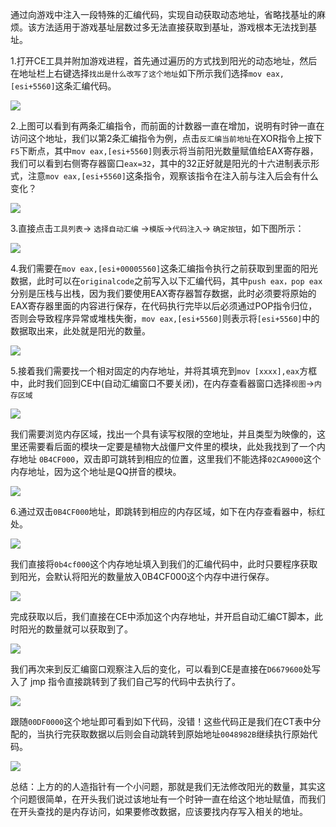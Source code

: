 通过向游戏中注入一段特殊的汇编代码，实现自动获取动态地址，省略找基址的麻烦。该方法适用于游戏基址层数过多无法直接获取到基址，游戏根本无法找到基址。

<!--more-->

1.打开CE工具并附加游戏进程，首先通过遍历的方式找到阳光的动态地址，然后在地址栏上右键选择`找出是什么改写了这个地址`如下所示我们选择`mov eax,[esi+5560]`这条汇编代码。

![](/image/1379525-20220122090517913-720663956.png)

2.上图可以看到有两条汇编指令，而前面的计数器一直在增加，说明有时钟一直在访问这个地址，我们以第2条汇编指令为例，点击`反汇编当前地址`在XOR指令上按下`F5`下断点，其中`mov eax,[esi+5560]`则表示将当前阳光数量赋值给EAX寄存器，我们可以看到右侧寄存器窗口`eax=32`，其中的32正好就是阳光的十六进制表示形式，注意`mov eax,[esi+5560]`这条指令，观察该指令在注入前与注入后会有什么变化？

![](/image/1379525-20220122090526726-1047044774.png)

3.直接点击`工具列表`-> `选择自动汇编` ->`模版`->`代码注入`-> `确定按钮`，如下图所示：

![](/image/1379525-20220122090534921-1998696937.png)

4.我们需要在`mov eax,[esi+00005560]`这条汇编指令执行之前获取到里面的阳光数据，此时可以在`originalcode`之前写入以下汇编代码，其中`push eax，pop eax`分别是压栈与出栈，因为我们要使用EAX寄存器暂存数据，此时必须要将原始的EAX寄存器里面的内容进行保存，在代码执行完毕以后必须通过POP指令归位，否则会导致程序异常或堆栈失衡，`mov eax,[esi+5560]`则表示将`[esi+5560]`中的数据取出来，此处就是阳光的数量。

![](/image/1379525-20220122090543742-394385017.png)

5.接着我们需要找一个相对固定的内存地址，并将其填充到`mov [xxxx],eax`方框中，此时我们回到CE中(自动汇编窗口不要关闭)，在内存查看器窗口选择`视图`->`内存区域`

![](/image/1379525-20220122090551466-114155477.png)

我们需要浏览内存区域，找出一个具有读写权限的空地址，并且类型为映像的，这里还需要看后面的模块一定要是植物大战僵尸文件里的模块，此处我找到了一个内存地址 `0B4CF000`，双击即可跳转到相应的位置，这里我们不能选择`02CA9000`这个内存地址，因为这个地址是QQ拼音的模块。

![](/image/1379525-20220122090601047-1818814708.png)

6.通过双击`0B4CF000`地址，即跳转到相应的内存区域，如下在内存查看器中，标红处。

![](/image/1379525-20220122090607884-1099345811.png)

我们直接将`0b4cf000`这个内存地址填入到我们的汇编代码中，此时只要程序获取到阳光，会默认将阳光的数量放入0B4CF000这个内存中进行保存。

![](/image/1379525-20220122090614843-592435258.png)

完成获取以后，我们直接在CE中添加这个内存地址，并开启自动汇编CT脚本，此时阳光的数量就可以获取到了。

![](/image/1379525-20220122090623384-1776104791.png)

我们再次来到反汇编窗口观察注入后的变化，可以看到CE是直接在`D6679600`处写入了 jmp 指令直接跳转到了我们自己写的代码中去执行了。

![](/image/1379525-20220122090630279-1172039172.png)

跟随`00DF0000`这个地址即可看到如下代码，没错！这些代码正是我们在CT表中分配的，当执行完获取数据以后则会自动跳转到原始地址`0048982B`继续执行原始代码。

![](/image/1379525-20220122090637071-1127799589.png)

总结：上方的的人造指针有一个小问题，那就是我们无法修改阳光的数量，其实这个问题很简单，在开头我们说过该地址有一个时钟一直在给这个地址赋值，而我们在开头查找的是内存访问，如果要修改数据，应该要找内存写入相关的地址。
